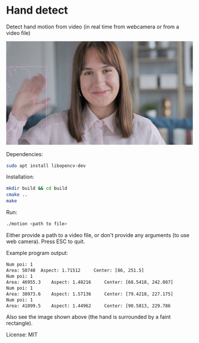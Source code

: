# Hand detect

Detect hand motion from video (in real time from webcamera or from a video file)

![](sample.jpg)

Dependencies:
```sh
sudo apt install libopencv-dev
```

Installation:
``` sh
mkdir build && cd build
cmake ..
make
```

Run:
``` sh
./motion <path to file>
```

Either provide a path to a video file, or don't provide any arguments (to use web camera).
Press ESC to quit.

Example program output:

```
Num poi: 1
Area: 50740	 Aspect: 1.71512	 Center: [86, 251.5]
Num poi: 1
Area: 46955.3	 Aspect: 1.48216	 Center: [68.5418, 242.087]
Num poi: 1
Area: 38973.6	 Aspect: 1.57136	 Center: [79.4218, 227.175]
Num poi: 1
Area: 41099.5	 Aspect: 1.44962	 Center: [90.5813, 229.786
```

Also see the image shown above (the hand is surrounded by a faint rectangle).

License: MIT
